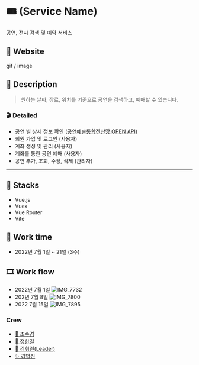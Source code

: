 # 🎟 (Service Name)
공연, 전시 검색 및 예약 서비스

## 🎷 Website 

gif / image

## 🎩 Description
> 원하는 날짜, 장르, 위치를 기준으로 공연을 검색하고, 예매할 수 있습니다.

### 🎬 Detailed 
- 공연 별 상세 정보 확인
([공연예술통합전산망 OPEN API](https://www.kopis.or.kr/por/main/main.do))
- 회원 가입 및 로그인 (사용자)
- 계좌 생성 및 관리 (사용자)
- 계좌를 통한 공연 예매 (사용자)
- 공연 추가, 조회, 수정, 삭제 (관리자)
---
## 🎻  Stacks
- Vue.js
- Vuex
- Vue Router
- Vite

## 🎫  Work time
- 2022년 7월 1일 ~ 21일 (3주)

## 🎞 Work flow
- 2022년 7월 1일  ![IMG_7732](https://user-images.githubusercontent.com/57033026/180244817-43622258-df37-4a1e-8dd6-023bd46afece.JPG)
- 202년 7월 8일  ![IMG_7800](https://user-images.githubusercontent.com/57033026/180244951-41ddbe81-1697-4d17-906b-d6b703d96b04.jpg)
- 2022 7월 15일  ![IMG_7895](https://user-images.githubusercontent.com/57033026/180245065-7b127559-4fab-4465-a7e5-e25cf4e90e3d.jpg)


### Crew
- [💎 조수경](https://github.com/doradora523)
- [🍷 정한결](https://github.com/gyeol2678)
- [🍑 김휘린(Leader)](https://github.com/whilini)
- [✨ 김명진](https://github.com/k-m-jin)